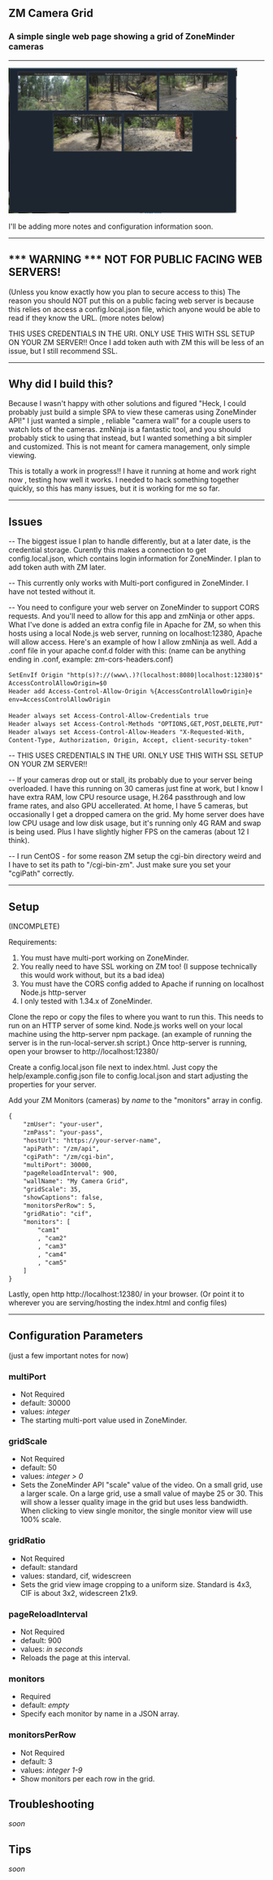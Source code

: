 ## ZM Camera Grid
### A simple single web page showing a grid of ZoneMinder cameras

---
<img src="img/camera-grid.jpg" width="450">

I'll be adding more notes and configuration information soon.


---
## *** WARNING *** NOT FOR PUBLIC FACING WEB SERVERS!
(Unless you know exactly how you plan to secure access to this)
The reason you should NOT put this on a public facing web server is because this relies on access a config.local.json file, which anyone would be able to read if they know the URL. (more notes below)

THIS USES CREDENTIALS IN THE URI. ONLY USE THIS WITH SSL SETUP ON YOUR ZM SERVER!!
Once I add token auth with ZM this will be less of an issue, but I still recommend SSL.




---
## Why did I build this?

Because I wasn't happy with other solutions and figured "Heck, I could probably just build a simple SPA to view these cameras using ZoneMinder API!"  I just wanted a simple , reliable "camera wall" for a couple users to watch lots of the cameras. zmNinja is a fantastic tool, and you should probably stick to using that instead, but I wanted something a bit simpler and customized.  This is not meant for camera management, only simple viewing.

This is totally a work in progress!!  I have it running at home and work right now , testing how well it works.  I needed to hack something together quickly, so this has many issues, but it is working for me so far.

---
## Issues
-- The biggest issue I plan to handle differently, but at a later date, is the credential storage.  Curently this makes a connection to get config.local.json, which contains login information for ZoneMinder.  I plan to add token auth with ZM later.

-- This currently only works with Multi-port configured in ZoneMinder. I have not tested without it.

-- You need to configure your web server on ZoneMinder to support CORS requests. And you'll need to allow for this app and zmNinja or other apps. What I've done is added an extra config file in Apache for ZM, so when this hosts using a local Node.js web server, running on localhost:12380, Apache will allow access.  Here's an example of how I allow zmNinja as well. Add a .conf file in your apache conf.d folder with this: (name can be anything ending in .conf, example: zm-cors-headers.conf)
```
SetEnvIf Origin "http(s)?://(www\.)?(localhost:8080|localhost:12380)$" AccessControlAllowOrigin=$0
Header add Access-Control-Allow-Origin %{AccessControlAllowOrigin}e env=AccessControlAllowOrigin

Header always set Access-Control-Allow-Credentials true
Header always set Access-Control-Methods "OPTIONS,GET,POST,DELETE,PUT"
Header always set Access-Control-Allow-Headers "X-Requested-With, Content-Type, Authorization, Origin, Accept, client-security-token"
```

-- THIS USES CREDENTIALS IN THE URI. ONLY USE THIS WITH SSL SETUP ON YOUR ZM SERVER!!

-- If your cameras drop out or stall, its probably due to your server being overloaded. I have this running on 30 cameras just fine at work, but I know I have extra RAM, low CPU resource usage, H.264 passthrough and low frame rates, and also GPU accellerated. At home, I have 5 cameras, but occasionally I get a dropped camera on the grid. My home server does have low CPU usage and low disk usage, but it's running only 4G RAM and swap is being used. Plus I have slightly higher FPS on the cameras (about 12 I think).

-- I run CentOS - for some reason ZM setup the cgi-bin directory weird and I have to set its path to "/cgi-bin-zm". Just make sure you set your "cgiPath" correctly.

---
## Setup
(INCOMPLETE)

Requirements:
1. You must have multi-port working on ZoneMinder.
2. You really need to have SSL working on ZM too! (I suppose technically this would work without, but its a bad idea)
3. You must have the CORS config added to Apache if running on localhost Node.js http-server
4. I only tested with 1.34.x of ZoneMinder.


Clone the repo or copy the files to where you want to run this.  This needs to run on an HTTP server of some kind. Node.js works well on your local machine using the http-server npm package.  (an example of running the server is in the run-local-server.sh script.) Once http-server is running, open your browser to http://localhost:12380/

Create a config.local.json file next to index.html.  Just copy the help/example.config.json file to config.local.json and start adjusting the properties for your server.

Add your ZM Monitors (cameras) by *name* to the "monitors" array in config.

```
{
	"zmUser": "your-user",
	"zmPass": "your-pass",
	"hostUrl": "https://your-server-name",
	"apiPath": "/zm/api",
	"cgiPath": "/zm/cgi-bin",
	"multiPort": 30000,
	"pageReloadInterval": 900,
	"wallName": "My Camera Grid",
	"gridScale": 35,
	"showCaptions": false,
	"monitorsPerRow": 5,
	"gridRatio": "cif",
	"monitors": [
		"cam1"
		, "cam2"
		, "cam3"
		, "cam4"
		, "cam5"
	]
}
```

Lastly, open http http://localhost:12380/ in your browser. (Or point it to wherever you are serving/hosting the index.html and config files)

---
## Configuration Parameters
(just a few important notes for now)


### **multiPort**

- Not Required
- default: 30000
- values: *integer*
- The starting multi-port value used in ZoneMinder.

### **gridScale**

- Not Required
- default: 50
- values: *integer > 0*
- Sets the ZoneMinder API "scale" value of the video. On a small grid, use a larger scale. On a large grid, use a small value of maybe 25 or 30. This will show a lesser quality image in the grid but uses less bandwidth. When clicking to view single monitor, the single monitor view will use 100% scale.

### **gridRatio**

- Not Required
- default: standard
- values: standard, cif, widescreen
- Sets the grid view image cropping to a uniform size. Standard is 4x3, CIF is about 3x2, widescreen 21x9.

### **pageReloadInterval**

- Not Required
- default: 900
- values: *in seconds*
- Reloads the page at this interval.

### **monitors**

- Required
- default: *empty*
- Specify each monitor by name in a JSON array.

### **monitorsPerRow**

- Not Required
- default: 3
- values: *integer 1-9*
- Show monitors per each row in the grid.



## Troubleshooting
*soon*

## Tips
*soon*









